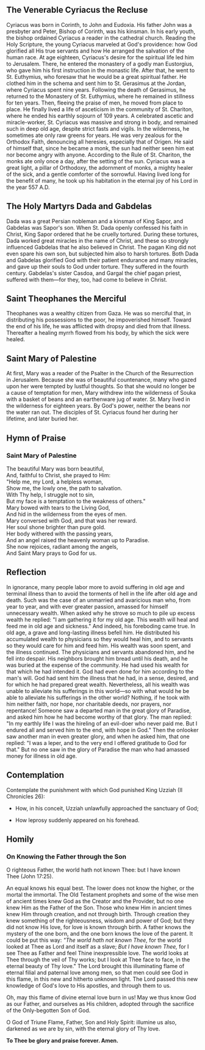 ## The Venerable Cyriacus the Recluse

Cyriacus was born in Corinth, to John and Eudoxia. His father John was a presbyter and Peter, Bishop of Corinth, was his kinsman. In his early youth, the bishop ordained Cyriacus a reader in the cathedral church. Reading the Holy Scripture, the young Cyriacus marveled at God's providence: how God glorified all His true servants and how He arranged the salvation of the human race. At age eighteen, Cyriacus's desire for the spiritual life led him to Jerusalem. There, he entered the monastery of a godly man Eustorgius, who gave him his first instruction in the monastic life. After that, he went to St. Euthymius, who foresaw that he would be a great spiritual father. He clothed him in the schema and sent him to St. Gerasimus at the Jordan, where Cyriacus spent nine years. Following the death of Gerasimus, he returned to the Monastery of St. Euthymius, where he remained in stillness for ten years. Then, fleeing the praise of men, he moved from place to place. He finally lived a life of asceticism in the community of St. Chariton, where he ended his earthly sojourn of 109 years. A celebrated ascetic and miracle-worker, St. Cyriacus was massive and strong in body, and remained such in deep old age, despite strict fasts and vigils. In the wilderness, he sometimes ate only raw greens for years. He was very zealous for the Orthodox Faith, denouncing all heresies, especially that of Origen. He said of himself that, since he became a monk, the sun had neither seen him eat nor become angry with anyone. According to the Rule of St. Chariton, the monks ate only once a day, after the setting of the sun. Cyriacus was a great light, a pillar of Orthodoxy, the adornment of monks, a mighty healer of the sick, and a gentle comforter of the sorrowful. Having lived long for the benefit of many, he took up his habitation in the eternal joy of his Lord in the year 557 A.D.

  

## The Holy Martyrs Dada and Gabdelas

Dada was a great Persian nobleman and a kinsman of King Sapor, and Gabdelas was Sapor's son. When St. Dada openly confessed his faith in Christ, King Sapor ordered that he be cruelly tortured. During these tortures, Dada worked great miracles in the name of Christ, and these so strongly influenced Gabdelas that he also believed in Christ. The pagan King did not even spare his own son, but subjected him also to harsh tortures. Both Dada and Gabdelas glorified God with their patient endurance and many miracles, and gave up their souls to God under torture. They suffered in the fourth century. Gabdelas's sister Casdoa, and Gargal the chief pagan priest, suffered with them—for they, too, had come to believe in Christ.

  

## Saint Theophanes the Merciful

Theophanes was a wealthy citizen from Gaza. He was so merciful that, in distributing his possessions to the poor, he impoverished himself. Toward the end of his life, he was afflicted with dropsy and died from that illness. Thereafter a healing myrrh flowed from his body, by which the sick were healed. 

  

## Saint Mary of Palestine

At first, Mary was a reader of the Psalter in the Church of the Resurrection in Jerusalem. Because she was of beautiful countenance, many who gazed upon her were tempted by lustful thoughts. So that she would no longer be a cause of temptation for men, Mary withdrew into the wilderness of Souka with a basket of beans and an earthenware jug of water. St. Mary lived in the wilderness for eighteen years. By God's power, neither the beans nor the water ran out. The disciples of St. Cyriacus found her during her lifetime, and later buried her.

  

## Hymn of Praise

### Saint Mary of Palestine

The beautiful Mary was born beautiful,  
And, faithful to Christ, she prayed to Him:  
"Help me, my Lord, a helpless woman,  
Show me, the lowly one, the path to salvation.  
With Thy help, I struggle not to sin,  
But my face is a temptation to the weakness of others."  
Mary bowed with tears to the Living God,  
And hid in the wilderness from the eyes of men.  
Mary conversed with God, and that was her reward.  
Her soul shone brighter than pure gold.  
Her body withered with the passing years,  
And an angel raised the heavenly woman up to Paradise.  
She now rejoices, radiant among the angels,  
And Saint Mary prays to God for us.

  

## Reflection

In ignorance, many people labor more to avoid suffering in old age and terminal illness than to avoid the torments of hell in the life after old age and death. Such was the case of an unmarried and avaricious man who, from year to year, and with ever greater passion, amassed for himself unnecessary wealth. When asked why he strove so much to pile up excess wealth he replied: "I am gathering it for my old age. This wealth will heal and feed me in old age and sickness." And indeed, his foreboding came true. In old age, a grave and long-lasting illness befell him. He distributed his accumulated wealth to physicians so they would heal him, and to servants so they would care for him and feed him. His wealth was soon spent, and the illness continued. The physicians and servants abandoned him, and he fell into despair. His neighbors brought him bread until his death, and he was buried at the expense of the community. He had used his wealth for that which he had intended it. God had even done for him according to the man's will. God had sent him the illness that he had, in a sense, desired, and for which he had prepared great wealth. Nevertheless, all his wealth was unable to alleviate his sufferings in this world—so with what would he be able to alleviate his sufferings in the other world? Nothing, if he took with him neither faith, nor hope, nor charitable deeds, nor prayers, nor repentance! Someone saw a departed man in the great glory of Paradise, and asked him how he had become worthy of that glory. The man replied: "In my earthly life I was the hireling of an evil-doer who never paid me. But I endured all and served him to the end, with hope in God." Then the onlooker saw another man in even greater glory, and when he asked him, that one replied: "I was a leper, and to the very end I offered gratitude to God for that." But no one saw in the glory of Paradise the man who had amassed money for illness in old age.

  

## Contemplation

Contemplate the punishment with which God punished King Uzziah (II Chronicles 26):

- How, in his conceit, Uzziah unlawfully approached the sanctuary of God;

- How leprosy suddenly appeared on his forehead.

  

## Homily

### On Knowing the Father through the Son

O righteous Father, the world hath not known Thee: but I have known Thee (John 17:25).

An equal knows his equal best. The lower does not know the higher, or the mortal the immortal. The Old Testament prophets and some of the wise men of ancient times knew God as the Creator and the Provider, but no one knew Him as the Father of the Son. Those who knew Him in ancient times knew Him through creation, and not through birth. Through creation they knew something of the righteousness, wisdom and power of God; but they did not know His love, for love is known through birth. A father knows the mystery of the one born, and the one born knows the love of the parent. It could be put this way: *"The world hath not known Thee,* for the world looked at Thee as Lord and itself as a slave; *But I have known Thee,* for I see Thee as Father and feel Thine inexpressible love. The world looks at Thee through the veil of Thy works; but I look at Thee face to face, in the eternal beauty of Thy love." The Lord brought this illuminating flame of eternal filial and paternal love among men, so that men could see God in this flame, in this new and hitherto unknown light. The Lord passed this new knowledge of God's love to His apostles, and through them to us.

Oh, may this flame of divine eternal love burn in us! May we thus know God as our Father, and ourselves as His children, adopted through the sacrifice of the Only-begotten Son of God.

O God of Triune Flame, Father, Son and Holy Spirit: illumine us also, darkened as we are by sin, with the eternal glory of Thy love.

**To Thee be glory and praise forever. Amen.**
